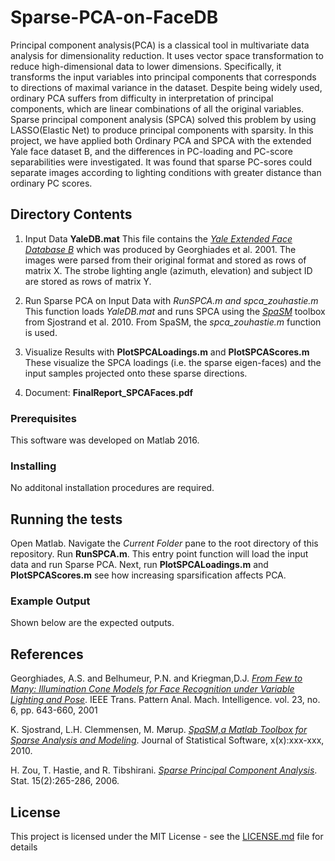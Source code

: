 # Sparse-PCA-on-FaceDB
Principal component analysis(PCA) is a classical tool in multivariate data analysis for dimensionality reduction. It
uses vector space transformation to reduce high-dimensional data to lower dimensions. Specifically, it transforms
the input variables into principal components that corresponds to directions of maximal variance in the dataset.
Despite being widely used, ordinary PCA suffers from difficulty in interpretation of principal components, which
are linear combinations of all the original variables. Sparse principal component analysis (SPCA) solved this
problem by using LASSO(Elastic Net) to produce principal components with sparsity. In this project, we have
applied both Ordinary PCA and SPCA with the extended Yale face dataset B, and the differences in PC-loading
and PC-score separabilities were investigated. It was found that sparse PC-sores could separate images
according to lighting conditions with greater distance than ordinary PC scores.

## Directory Contents
1. Input Data **YaleDB.mat**
This file contains the [*Yale Extended Face Database B*](https://computervisiononline.com/dataset/1105138686) which was produced by Georghiades et al. 2001.
The images were parsed from their original format and stored as rows of matrix X.
The strobe lighting angle (azimuth, elevation) and subject ID are stored as rows of matrix Y.

2. Run Sparse PCA on Input Data with **RunSPCA.m* and *spca_zouhastie.m**
This function loads *YaleDB.mat* and runs SPCA using the [*SpaSM*](https://www.jstatsoft.org/article/view/v084i10) toolbox from Sjostrand et al. 2010. From SpaSM, the *spca_zouhastie.m* function is used.

3. Visualize Results with **PlotSPCALoadings.m** and **PlotSPCAScores.m**
These visualize the SPCA loadings (i.e. the sparse eigen-faces) and the input samples projected onto these sparse directions.

4. Document: **FinalReport_SPCAFaces.pdf**

### Prerequisites

This software was developed on Matlab 2016.

### Installing
No additonal installation procedures are required.

## Running the tests

Open Matlab. 
Navigate the *Current Folder* pane to the root directory of this repository. 
Run **RunSPCA.m**.
This entry point function will load the input data and run Sparse PCA.
Next, run **PlotSPCALoadings.m** and **PlotSPCAScores.m** see how increasing sparsification affects PCA.

### Example Output
Shown below are the expected outputs.


## References

Georghiades, A.S. and Belhumeur, P.N. and Kriegman,D.J. 
[*From Few to Many: Illumination Cone Models for Face Recognition under Variable Lighting and Pose*](https://ieeexplore.ieee.org/document/927464).
IEEE Trans. Pattern Anal. Mach. Intelligence. vol. 23,
no. 6, pp. 643-660, 2001

K. Sjostrand, L.H. Clemmensen, M. Mørup. [*SpaSM,a Matlab Toolbox for Sparse Analysis and Modeling*](https://www.jstatsoft.org/article/view/v084i10).
Journal of Statistical Software, x(x):xxx-xxx, 2010.

H. Zou, T. Hastie, and R. Tibshirani. 
[*Sparse Principal Component Analysis*](https://web.stanford.edu/~hastie/Papers/spc_jcgs.pdf).
Stat. 15(2):265-286, 2006.

## License

This project is licensed under the MIT License - see the [LICENSE.md](LICENSE.md) file for details


